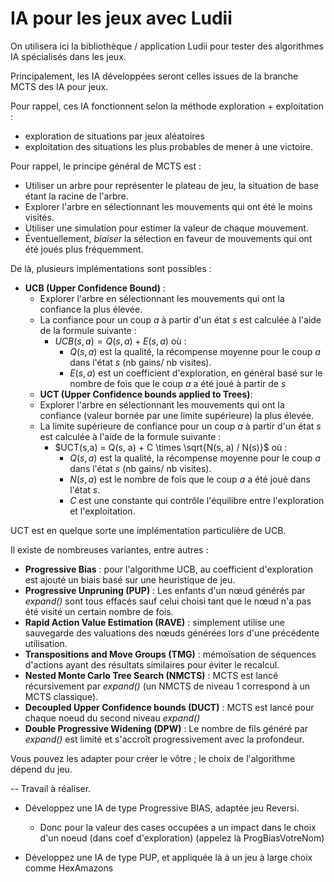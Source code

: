 # IA pour les jeux avec Ludii

On utilisera ici la bibliothèque / application Ludii pour tester des algorithmes IA spécialisés dans les jeux.

Principalement, les IA développées seront celles issues de la branche MCTS des IA pour jeux.

Pour rappel, ces IA fonctionnent selon la méthode exploration + exploitation : 
  - exploration de situations par jeux aléatoires
  - exploitation des situations les plus probables de mener à une victoire.

Pour rappel, le principe général de MCTS est :
 - Utiliser un arbre pour représenter le plateau de jeu, la situation de base étant la racine de l'arbre. 
 - Explorer l'arbre en sélectionnant les mouvements qui ont été le moins visités. 
 - Utiliser une simulation pour estimer la valeur de chaque mouvement. 
 - Éventuellement, _biaiser_ la sélection en faveur de mouvements qui ont été joués plus fréquemment.

De là, plusieurs implémentations sont possibles : 
 - **UCB (Upper Confidence Bound)** :
   - Explorer l'arbre en sélectionnant les mouvements qui ont la confiance la plus élevée.
   - La confiance pour un coup $a$ à partir d'un état $s$ est calculée à l'aide de la formule suivante :
       - $UCB(s, a) = Q(s, a) + E(s, a)$ où :
         - $Q(s, a)$ est la qualité, la récompense moyenne pour le coup $a$ dans l'état $s$ (nb gains/ nb visites).
         - $E(s, a)$ est un coefficient d'exploration, en général basé sur le nombre de fois que le coup $a$ a été joué à partir de $s$
   - **UCT (Upper Confidence bounds applied to Trees)**:
   - Explorer l'arbre en sélectionnant les mouvements qui ont la confiance (valeur bornée par une limite supérieure) la plus élevée. 
   - La limite supérieure de confiance pour un coup $a$ à partir d'un état $s$ est calculée à l'aide de la formule suivante : 
     - $UCT(s,a) = Q(s, a) + C \times \sqrt{N(s, a) / N(s)}$ où : 
       - $Q(s, a)$ est la qualité, la récompense moyenne pour le coup $a$ dans l'état $s$ (nb gains/ nb visites). 
       - $N(s, a)$ est le nombre de fois que le coup $a$ a été joué dans l'état $s$. 
       - $C$ est une constante qui contrôle l'équilibre entre l'exploration et l'exploitation.
 
UCT est en quelque sorte une implémentation particulière de UCB.

Il existe de nombreuses variantes, entre autres :
  - **Progressive Bias** : pour l'algorithme UCB, au coefficient d'exploration est ajouté un biais basé sur une heuristique de jeu.
  - **Progressive Unpruning (PUP)** : Les enfants d'un nœud générés par *expand()* sont tous effacés sauf celui choisi tant que le nœud n'a pas été visité un certain nombre de fois.
  - **Rapid Action Value Estimation (RAVE)** : simplement utilise une sauvegarde des valuations des nœuds générées lors d'une précédente utilisation.
  - **Transpositions and Move Groups (TMG)** : mémoïsation de séquences d'actions ayant des résultats similaires pour éviter le recalcul.
  - **Nested Monte Carlo Tree Search (NMCTS)** : MCTS est lancé récursivement par *expand()* (un NMCTS de niveau 1 correspond à un MCTS classique).
  - **Decoupled Upper Confidence bounds (DUCT)** : MCTS est lancé pour chaque noeud du second niveau  *expand()*
  - **Double Progressive Widening (DPW)** : Le nombre de fils généré par *expand()* est limité et s'accroît progressivement avec la profondeur.

Vous pouvez les adapter pour créer le vôtre ; le choix de l'algorithme dépend du jeu.

--
Travail à réaliser.

- Développez une IA de type Progressive BIAS, adaptée jeu Reversi.
  - Donc pour la valeur des cases occupées a un impact dans le choix d'un noeud (dans coef d'exploration)
    (appelez là ProgBiasVotreNom)

- Développez une IA de type PUP, et appliquée là à un jeu à large choix comme HexAmazons

